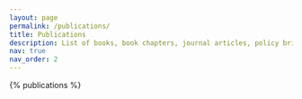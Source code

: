 ```yaml
---
layout: page
permalink: /publications/
title: Publications
description: List of books, book chapters, journal articles, policy briefs, white papers, and thesis.
nav: true
nav_order: 2
---
```


<!-- _pages/publications.md -->
<div class="publications">

{% publications %}

</div>
